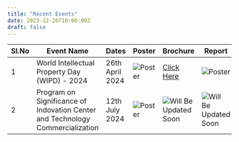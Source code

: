 ```yaml
---
title: "Recent Events"
date: 2023-12-26T10:00:00Z
draft: false
---
```


| Sl.No | Event Name                                                                    | Dates           | Poster                      | Brochure                                                                                                                                             | Report                                          |
| ----- | ----------------------------------------------------------------------------- | --------------- | --------------------------- | ---------------------------------------------------------------------------------------------------------------------------------------------------- | ----------------------------------------------- |
| 1     | World Intellectual Property Day (WIPD) - 2024                                 | 26th April 2024 | ![Poster](/img/event1.png)  | [Click Here](https://vardhamancoe-my.sharepoint.com/:b:/g/personal/itsupport_vardhaman_org1/EThajqIBdNFCpS6wEI6finIBKlES1VxBlBGNksEYfWNdMw?e=g9W43f) | ![Poster](/img/report1.png)                     |
| 2     | Program on Significance of Indovation Center and Technology Commercialization | 12th July 2024  | ![Poster](/img/event2.jpeg) | ![Will Be Updated Soon](/assets/images/tux.png)                                                                                                      | ![Will Be Updated Soon](/assets/images/tux.png) |
